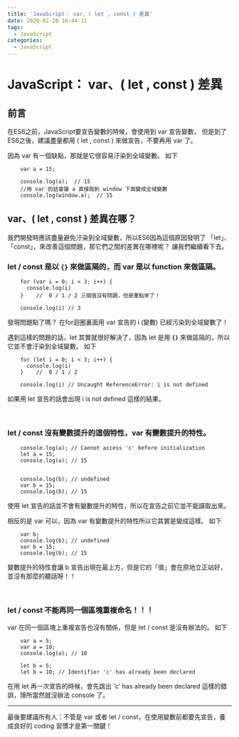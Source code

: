```yaml
---
title: 'JavaScript： var、( let , const ) 差異'
date: 2020-02-20 16:44:11
tags:
  - JavaScript
categories: 
  - JavaScript
---
```


# JavaScript： var、( let , const ) 差異



## 前言

在ES6之前，JavaScript要宣告變數的時候，會使用到 var 宣告變數，
但是到了ES6之後，建議盡量都用 ( let , const ) 來做宣告，不要再用 var 了。

因為 var 有一個缺點，那就是它很容易汙染到全域變數。 如下

```
    var a = 15;
    
    console.log(a);  // 15
    //用 var 的話會讓 a 直接跑到 window 下面變成全域變數
    console.log(window.a);  // 15
```
<!--more-->

## var、( let , const ) 差異在哪？

我們開發時應該盡量避免汙染到全域變數，所以ES6因為這個原因發明了 「let」、「const」，來改善這個問題，那它們之間的差異在哪裡呢？ 讓我們繼續看下去。


### let / const 是以 **`{}`** 來做區隔的，而 var 是以 function 來做區隔。

```
    for (var i = 0; i < 3; i++) {
      console.log(i)
    }    //  0 / 1 / 2 三個值沒有問題，但是重點來了！
    
    console.log(i) // 3
```

發現問題點了嗎？ 在for迴圈裏面用 var 宣告的 i (變數) 已經污染到全域變數了！

遇到這樣的問題的話，let 其實就很好解決了，因為 let 是用 **`{}`** 來做區隔的，所以它並不會汙染到全域變數。 如下

```
    for (let i = 0; i < 3; i++) {
      console.log(i)
    }    //  0 / 1 / 2
    
    console.log(i) // Uncaught ReferenceError: i is not defined
```

如果用 let 宣告的話會出現 i is not defined 這樣的結果。

<br>


### let / const 沒有變數提升的這個特性，var 有變數提升的特性。

```
    console.log(a); // Cannot access 'c' before initialization
    let a = 15;
    console.log(a); // 15 
    
    
    console.log(b); // undefined
    var b = 15;
    console.log(b); // 15
```

使用 let 宣告的話並不會有變數提升的特性，所以在宣告之前它並不能讀取出來。

相反的是 var 可以，因為 var 有變數提升的特性所以它其實是變成這樣。 如下

```
    var b;
    console.log(b); // undefined
    var b = 15;
    console.log(b); // 15
```

變數提升的特性會讓 b 宣告出現在最上方，但是它的「值」會在原地立正站好，並沒有那麼的聽話呀！！

<br>

### let / const 不能再同一個區塊重複命名！！！

var 在同一個區塊上重複宣告也沒有關係，但是 let / const 是沒有辦法的。 如下

```
    var a = 5;
    var a = 10;
    console.log(a); // 10
    
    let b = 5;
    let b = 10; // Identifier 'c' has already been declared
```

在用 let 再一次宣告的時候，會先跳出 'c' has already been declared 這樣的錯誤，理所當然就沒辦法 console 了。



---


最後要建議所有人：不管是 var 或者 let / const，在使用變數前都要先宣告，養成良好的 coding 習慣才是第一關鍵！
